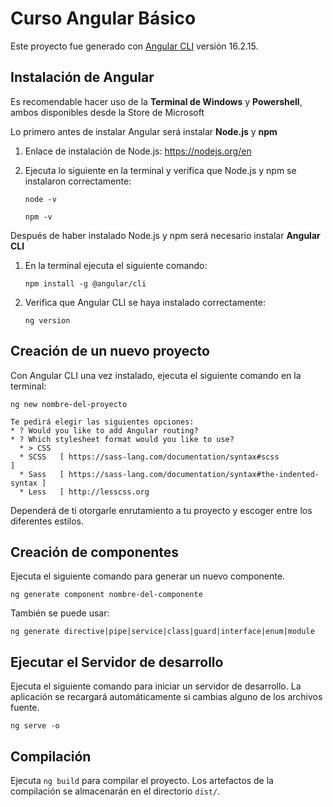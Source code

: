 # Curso Angular Básico

Este proyecto fue generado con [Angular CLI](https://github.com/angular/angular-cli) versión 16.2.15.

## Instalación de Angular

Es recomendable hacer uso de la **Terminal de Windows** y **Powershell**, ambos disponibles desde la Store de Microsoft 

Lo primero antes de instalar Angular será instalar **Node.js** y **npm**

1. Enlace de instalación de Node.js:  https://nodejs.org/en
   
2. Ejecuta lo siguiente en la terminal y verifica que Node.js y npm se instalaron correctamente:
   ```text
   node -v
   ```
   ```text
   npm -v
   ```
Después de haber instalado Node.js y npm será necesario instalar **Angular CLI**

1. En la terminal ejecuta el siguiente comando:
   ```text
   npm install -g @angular/cli
   ```
2. Verifica que Angular CLI se haya instalado correctamente:
   ```text
   ng version
   ```
   
## Creación de un nuevo proyecto
Con Angular CLI una vez instalado, ejecuta el siguiente comando en la terminal:
   ```text
   ng new nombre-del-proyecto
   ```
```text
Te pedirá elegir las siguientes opciones:
* ? Would you like to add Angular routing?
* ? Which stylesheet format would you like to use?
  * > CSS
  * SCSS   [ https://sass-lang.com/documentation/syntax#scss                ]
  * Sass   [ https://sass-lang.com/documentation/syntax#the-indented-syntax ]
  * Less   [ http://lesscss.org     
```
Dependerá de ti otorgarle enrutamiento a tu proyecto y escoger entre los diferentes estilos.

## Creación de componentes

Ejecuta el siguiente comando para generar un nuevo componente.

```text
ng generate component nombre-del-componente
```

También se puede usar:

```text 
ng generate directive|pipe|service|class|guard|interface|enum|module
```


## Ejecutar el Servidor de desarrollo

Ejecuta el siguiente comando para iniciar un servidor de desarrollo. La aplicación se recargará automáticamente si cambias alguno de los archivos fuente.

```text
ng serve -o
```

## Compilación

Ejecuta `ng build` para compilar el proyecto. Los artefactos de la compilación se almacenarán en el directorio `dist/`.

